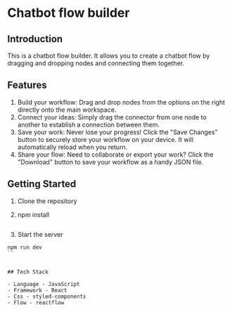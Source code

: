 # Chatbot flow builder

## Introduction

This is a chatbot flow builder. It allows you to create a chatbot flow by dragging and dropping nodes and connecting them together.

## Features

1. Build your workflow: Drag and drop nodes from the options on the right directly onto the main workspace.
2. Connect your ideas: Simply drag the connector from one node to another to establish a connection between them.
3. Save your work: Never lose your progress! Click the "Save Changes" button to securely store your workflow on your device. It will automatically reload when you return.
4. Share your flow: Need to collaborate or export your work? Click the "Download" button to save your workflow as a handy JSON file.

## Getting Started

1. Clone the repository

2. npm install
    
    ```

3. Start the server

```
npm run dev
``


## Tech Stack

- Language - JavaScript
- Framework - React
- Css - styled-components
- Flow - reactflow
